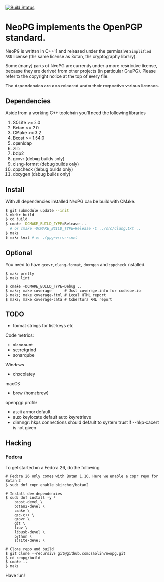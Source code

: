 [![Build Status](https://travis-ci.org/das-labor/neopg.svg?branch=master)](https://travis-ci.org/das-labor/neopg)

# NeoPG implements the OpenPGP standard.

NeoPG is written in C++11 and released under the permissive
`Simplified BSD` license (the same license as Botan, the cryptography
library).

Some (many) parts of NeoPG are currently under a more restrictive
license, because they are derived from other projects (in particular
GnuPG).  Please refer to the copyright notice at the top of every
file.

The dependencies are also released under their respective various
licenses.

## Dependencies

Aside from a working C++ toolchain you'll need the following libraries.

1. SQLite >= 3.0
1. Botan >= 2.0
1. CMake >= 3.2
1. Boost >= 1.64.0
1. openldap
1. zlib
1. bzip2
1. gcovr (debug builds only)
1. clang-format (debug builds only)
1. cppcheck (debug builds only)
1. doxygen (debug builds only)

## Install

With all dependencies installed NeoPG can be build with CMake.

```bash
$ git submodule update --init
$ mkdir build
$ cd build
$ cmake -DCMAKE_BUILD_TYPE=Release ..
  # or cmake -DCMAKE_BUILD_TYPE=Release -C ../src/clang.txt ..
$ make
$ make test # or ./gpg-error-test
```

## Optional

You need to have `gcovr`, `clang-format`, `doxygen` and `cppcheck` installed.

```
$ make pretty
$ make lint
```

```
$ cmake -DCMAKE_BUILD_TYPE=Debug ..
$ make; make coverage      # Just coverage.info for codecov.io
$ make; make coverage-html # Local HTML report
$ make; make coverage-data # Cobertura XML report
```

## TODO

* format strings for list-keys etc

Code metrics:
- sloccount
- secretgrind
- sonarqube

Windows
- chocolatey

macOS
- brew (homebrew)

openpgp profile
- ascii armor default
- auto keylocate default auto keyretrieve
- dirmngr: hkps connections should default to system trust if --hkp-cacert is not given

## Hacking

### Fedora
To get started on a Fedora 26, do the following

```
# Fedora 26 only comes with Botan 1.10. Here we enable a copr repo for Botan 2
$ sudo dnf copr enable bkircher/botan2

# Install dev dependencies
$ sudo dnf install -y \
    boost-devel \
    botan2-devel \
    cmake \
    gcc-c++ \
    gcovr \
    git \
    lcov \
    libusb-devel \
    python \
    sqlite-devel \

# Clone repo and build
$ git clone --recursive git@github.com:zaolin/neopg.git
$ cd neopg/build
$ cmake ..
$ make
```
Have fun!
